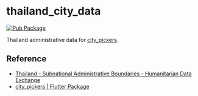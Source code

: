 # thailand_city_data

[![Pub Package](https://img.shields.io/pub/v/thailand_city_data.svg)](https://pub.dev/packages/thailand_city_data)

Thailand administrative data for [city_pickers](https://pub.dev/packages/city_pickers).

## Reference

- [Thailand - Subnational Administrative Boundaries - Humanitarian Data Exchange](https://data.humdata.org/dataset/cod-ab-tha)
- [city_pickers | Flutter Package](https://pub.dev/packages/city_pickers)